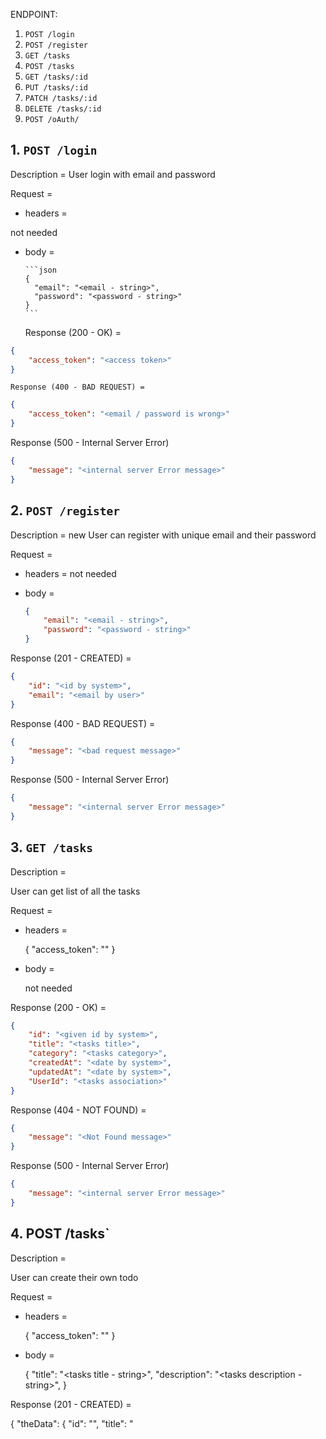 ENDPOINT:

1. `POST /login`
2. `POST /register`
3. `GET /tasks`
4. `POST /tasks`
5. `GET /tasks/:id`
6. `PUT /tasks/:id`
7. `PATCH /tasks/:id`
8. `DELETE /tasks/:id`
9. `POST /oAuth/`

## 1. `POST /login`

Description =
User login with email and password

Request =

-   headers =

not needed

-   body =

        ```json
        {
          "email": "<email - string>",
          "password": "<password - string>"
        }
        ```

    Response (200 - OK) =

```json
{
    "access_token": "<access token>"
}
```

    Response (400 - BAD REQUEST) =

```json
{
    "access_token": "<email / password is wrong>"
}
```

Response (500 - Internal Server Error)

```json
{
    "message": "<internal server Error message>"
}
```

## 2. `POST /register`

Description =
new User can register with unique email and their password

Request =

-   headers =
    not needed

-   body =

    ```json
    {
        "email": "<email - string>",
        "password": "<password - string>"
    }
    ```

Response (201 - CREATED) =

```json
{
    "id": "<id by system>",
    "email": "<email by user>"
}
```

Response (400 - BAD REQUEST) =

```json
{
    "message": "<bad request message>"
}
```

Response (500 - Internal Server Error)

```json
{
    "message": "<internal server Error message>"
}
```

## 3. `GET /tasks`

Description =

User can get list of all the tasks

Request =

-   headers =

    {
    "access_token": "<access token>"
    }

-   body =

    not needed

Response (200 - OK) =

```json
{
    "id": "<given id by system>",
    "title": "<tasks title>",
    "category": "<tasks category>",
    "createdAt": "<date by system>",
    "updatedAt": "<date by system>",
    "UserId": "<tasks association>"
}
```

Response (404 - NOT FOUND) =

```json
{
    "message": "<Not Found message>"
}
```

Response (500 - Internal Server Error)

```json
{
    "message": "<internal server Error message>"
}
```

## 4. POST /tasks`

Description =

User can create their own todo

Request =

-   headers =

    {
    "access_token": "<access token>"
    }

-   body =

    {
    "title": "<tasks title - string>",
    "description": "<tasks description - string>",
    }

Response (201 - CREATED) =

{
  "theData": {
    "id": "<id>",
    "title": "<title>",
    "category": "<category>",
    "UserId": "<UserId>",
    "updatedAt": "<date by system>",
    "createdAt": "<date by system>"
  }
}

Response (400 - BAD REQUEST) =

```json
{
    "message": "<bad request message>"
}
```

Response (500 - INTERNAL SERVER ERROR) =

```json
{
    "message": "<internal server message>"
}
```

## 5. `GET /tasks/:id`

Description =

User can get tasks by the id (+req.params.id)

Request =

-   headers =

    {
    "access_token": "<access token>"
    }

-   body =

    not needed

Response (200 - OK ) =

```json
{
    "id": "<given id by system>",
    "title": "<tasks title>",
    "category": "<tasks category>",
    "createdAt": "<date by system>",
    "updatedAt": "<date by system>",
    "UserId": "<tasks association>"
}
```

Response (404 - NOT FOUND) =

```json
{
    "message": "<not found message>"
}
```

Response (500 - INTERNAL SERVER ERROR) =

```json
{
    "message": "<internal server message>"
}
```

## 6. `PUT /tasks/:id`

Description =

User can update the tasks according to its id (+req.params.id)

Request =

-   headers =

    {
    "access_token": "<access token>"
    }

-   body =

    {
    "title": "<tasks title - string>",
    "category": "<tasks category - string>",
    }

Response (200 - OK ) =

```json
{
    "id": "<given id by system>",
    "title": "<tasks title>",
    "category": "<tasks category>",
    "createdAt": "<date by system>",
    "updatedAt": "<date by system>",
    "UserId": "<tasks association>"
}
```

Response (400 - BAD REQUEST) =

```json
{
    "message": "bad request message"
}
```

Response (404 - DATA NOT FOUND) =

```json
{
    "message": "data not found message"
}
```

Response (500 - INTERNAL ERROR) =

```json
{
    "message": "<internal error message>"
}
```

## 7. `PATCH /tasks/:id`

Description =

User can update the category of tasks to become backlog / todo / doing / done

Request =

-   header =

{
"access_token": "<access token>"
}

-   body =

{
"category": "<value of the selection between backlog or todo or doing or done>"
}

Response (200 - OK) =

```json
{
    "id": "<given id by system>",
    "title": "<tasks title>",
    "category": "<tasks category>",
    "createdAt": "<date by system>",
    "updatedAt": "<date by system>",
    "UserId": "<tasks association>"
}
```

Response (400 - BAD REQUEST) =

```json
{
    "message": "<bad request message>"
}
```

Response (404 - NOT FOUND) =

```json
{
    "message": "<not found message>"
}
```

Response (500 - INTERNAL ERROR) =

```json
{
    "message": "<internal error message>"
}
```

## 8. `DELETE /tasks/:id`

Description =

User can delete the tasks by their selection according to its id

Request =

-   header =
    {
    "access_token": "<access token>"
    }

-   body =
    not needed

Response (200 - OK) =

```json
{
    "message": "<delete message>"
}
```

Response (404 - NOT FOUND) =

```json
{
    "message": "<not found message>"
}
```

response (500 - INTERNAL SERVER ERROR) =

```json
{
    "message": "<internal server error message>"
}
```

## 9. `POST /oAuth`

Description =

User can login with their own Google Account

Request =

-   header =
    {
    "access_token": "<access token>"
    }

-   body =

```json
{
    "google_token": "<google_token provided by google - string>"
}
```

Response (200 - OK) =

```json
{
    "id": "<id by system>",
    "email": "<email by user>",
    "access_token": "<access_token>"
}
```

response (500 - INTERNAL SERVER ERROR) =

```json
{
    "message": "<internal server error message>"
}
```
